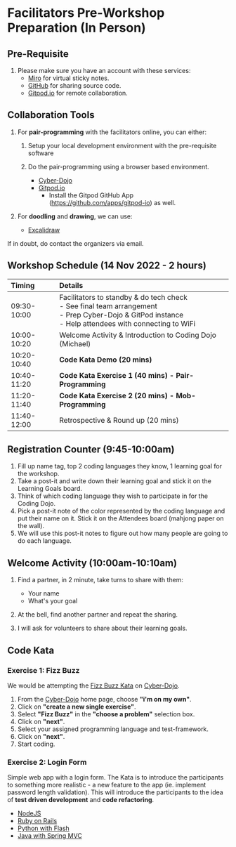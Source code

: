 # Facilitators Pre-Workshop Preparation (In Person)

## Pre-Requisite

1. Please make sure you have an account with these services:
    - [Miro](https://miro.com/) for virtual sticky notes.
    - [GitHub](https://github.com/) for sharing source code.
    - [Gitpod.io](https://www.gitpod.io/) for remote collaboration.

## Collaboration Tools

1. For **pair-programming** with the facilitators online, you can either:

    1. Setup your local development environment with the pre-requisite software
    2. Do the pair-programming using a browser based environment.

        - [Cyber-Dojo](https://cyber-dojo.org/)
        - [Gitpod.io](https://www.gitpod.io/)
            - Install the Gitpod GitHub App (<https://github.com/apps/gitpod-io>) as well.

2. For **doodling** and **drawing**, we can use:

    - [Excalidraw](https://excalidraw.com/)

If in doubt, do contact the organizers via email.

## Workshop Schedule (14 Nov 2022 - 2 hours)

Timing | Details
:----- | :-----
09:30-10:00 | Facilitators to standby & do tech check <br>- See final team arrangement <br>- Prep Cyber-Dojo & GitPod instance<br>- Help attendees with connecting to WiFi
10:00-10:20 | Welcome Activity & Introduction to Coding Dojo (Michael)
10:20-10:40 | **Code Kata Demo (20 mins)**
10:40-11:20 | **Code Kata Exercise 1 (40 mins) - Pair-Programming**
11:20-11:40 | **Code Kata Exercise 2 (20 mins) - Mob-Programming**
11:40-12:00 | Retrospective & Round up (20 mins)

## Registration Counter (9:45-10:00am)

1. Fill up name tag, top 2 coding languages they know, 1 learning goal for the workshop.
2. Take a post-it and write down their learning goal and stick it on the Learning Goals board.
3. Think of which coding language they wish to participate in for the Coding Dojo.
4. Pick a post-it note of the color represented by the coding language and put their name on it. Stick it on the Attendees board (mahjong paper on the wall).
5. We will use this post-it notes to figure out how many people are going to do each language.

## Welcome Activity (10:00am-10:10am)

1. Find a partner, in 2 minute, take turns to share with them:
	- Your name
	- What's your goal

2. At the bell, find another partner and repeat the sharing.
3. I will ask for volunteers to share about their learning goals.

## Code Kata

### Exercise 1: Fizz Buzz

We would be attempting the [Fizz Buzz Kata](https://codingdojo.org/kata/FizzBuzz/) on [Cyber-Dojo](https://cyber-dojo.org/).

1. From the [Cyber-Dojo](https://cyber-dojo.org/) home page, choose **"i'm on my own"**.
2. Click on **"create a new single exercise"**.
3. Select **"Fizz Buzz"** in the **"choose a problem"** selection box.
4. Click on **"next"**.
5. Select your assigned programming language and test-framework.
6. Click on **"next"**.
7. Start coding.

### Exercise 2: Login Form

Simple web app with a login form. The Kata is to introduce the participants to something more realistic - a new feature to the app (ie. implement password length validation). This will introduce the participants to the idea of **test driven development** and **code refactoring**.

- [NodeJS](https://github.com/tdd-workshops/tdd-lab-login-form-nodejs)
- [Ruby on Rails](https://github.com/tdd-workshops/tdd-lab-login-form-ruby-rails)
- [Python with Flash](https://github.com/tdd-workshops/tdd-lab-login-form-python-flask)
- [Java with Spring MVC](https://github.com/tdd-workshops/tdd-lab-login-form-java-spring-mvc)
